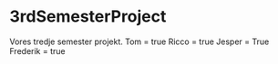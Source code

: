 # 3rdSemesterProject
Vores tredje semester projekt.
Tom = true
Ricco = true
Jesper = True
Frederik = true
